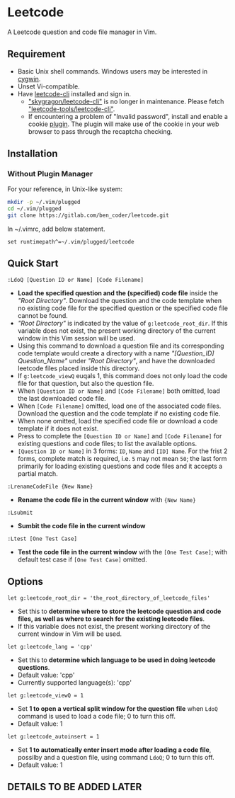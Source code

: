 # Leetcode
A Leetcode question and code file manager in Vim.

## Requirement
* Basic Unix shell commands. Windows users may be interested in [cygwin][1].
* Unset Vi-compatible.
* Have [leetcode-cli][2] installed and sign in.
    * ["skygragon/leetcode-cli"][3] is no longer in maintenance. Please fetch ["leetcode-tools/leetcode-cli"][2].
    * If encountering a problem of "Invalid password", install and enable a cookie [plugin][4]. The plugin will make use of the cookie in your web browser to pass through the recaptcha checking.

## Installation
### Without Plugin Manager
For your reference, in Unix-like system:
```bash
mkdir -p ~/.vim/plugged
cd ~/.vim/plugged
git clone https://gitlab.com/ben_coder/leetcode.git
```
In ~/.vimrc, add below statement.
```vim
set runtimepath^=~/.vim/plugged/leetcode
```

## Quick Start
```
:LdoQ [Question ID or Name] [Code Filename]
```
* __Load the specified question and the (specified) code file__ inside the _"Root Directory"_. Download the question and the code template when no existing code file for the specified question or the specified code file cannot be found.
* _"Root Directory"_ is indicated by the value of `g:leetcode_root_dir`. If this variable does not exist, the present working directory of the current window in this Vim session will be used.
* Using this command to download a question file and its corresponding code template would create a directory with a name _"[Question_ID] Question_Name"_ under _"Root Directory"_, and have the downloaded leetcode files placed inside this directory.
* If `g:leetcode_viewQ` euqals 1, this command does not only load the code file for that question, but also the question file.
* When `[Question ID or Name]` and `[Code Filename]` both omitted, load the last downloaded code file.
* When `[Code Filename]` omitted, load one of the associated code files. Download the question and the code template if no existing code file.
* When none omitted, load the specified code file or download a code template if it does not exist.
* Press <Tab> to complete the `[Question ID or Name]` and `[Code Filename]` for existing questions and code files; <C-D> to list the available options.
* `[Question ID or Name]` in 3 forms: `ID`, `Name` and `[ID] Name`. For the frist 2 forms, complete match is required, i.e. `5` may not mean `50`; the last form primarily for loading existing questions and code files and it accepts a partial match.
```
:LrenameCodeFile {New Name}
```
* __Rename the code file in the current window__ with `{New Name}`
```
:Lsubmit
```
* __Sumbit the code file in the current window__
```
:Ltest [One Test Case]
```
* __Test the code file in the current window__ with the `[One Test Case]`; with default test case if `[One Test Case]` omitted.

## Options
```vim
let g:leetcode_root_dir = 'the_root_directory_of_leetcode_files'
```
* Set this to __determine where to store the leetcode question and code files, as well as where to search for the existing leetcode files__.
* If this variable does not exist, the present working directory of the current window in Vim will be used.
```vim
let g:leetcode_lang = 'cpp'
```
* Set this to __determine which language to be used in doing leetcode questions__.
* Default value: 'cpp'
* Currently supported language(s): 'cpp'
```vim
let g:leetcode_viewQ = 1
```
* Set __1 to open a vertical split window for the question file__ when `LdoQ` command is used to load a code file; 0 to turn this off.
* Default value: 1
```vim
let g:leetcode_autoinsert = 1
```
* Set __1 to automatically enter insert mode after loading a code file__, possilby and a question file, using command `LdoQ`; 0 to turn this off.
* Default value: 1


## DETAILS TO BE ADDED LATER


[1]: https://www.cygwin.com/
[2]: https://github.com/leetcode-tools/leetcode-cli/
[3]: https://github.com/skygragon/leetcode-cli
[4]: https://skygragon.github.io/leetcode-cli/commands#plugin
